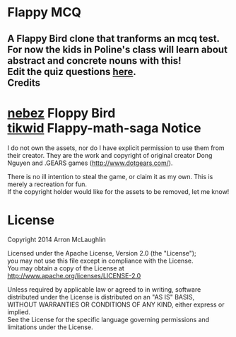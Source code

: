 Flappy MCQ
=========
A Flappy Bird clone that tranforms an mcq test.<br>
For now the kids in Poline's class will learn about abstract and concrete nouns with this!<br>
Edit the quiz questions **[here](https://docs.google.com/spreadsheet/ccc?key=0AhQQiySd_V7ldDlzbFRJN19FNFh5bDAwblctdEJ3Y2c&usp=drive_web#gid=0)**.<br>
Credits
------
**[nebez](https://github.com/nebez)** Floppy Bird<br>
**[tikwid](https://github.com/tikwid)** Flappy-math-saga
Notice
=====

I do not own the assets, nor do I have explicit permission to use them from their creator. They are the work and copyright of original creator Dong Nguyen and .GEARS games (http://www.dotgears.com/).  

There is no ill intention to steal the game, or claim it as my own. This is merely a recreation for fun.  
If the copyright holder would like for the assets to be removed, let me know!

License
=====
Copyright 2014 Arron McLaughlin

Licensed under the Apache License, Version 2.0 (the "License");  
you may not use this file except in compliance with the License.  
You may obtain a copy of the License at  
http://www.apache.org/licenses/LICENSE-2.0

Unless required by applicable law or agreed to in writing, software  
distributed under the License is distributed on an "AS IS" BASIS,  
WITHOUT WARRANTIES OR CONDITIONS OF ANY KIND, either express or implied.  
See the License for the specific language governing permissions and  
limitations under the License.

